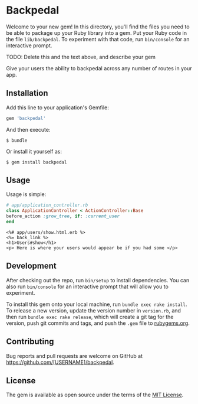# Backpedal

Welcome to your new gem! In this directory, you'll find the files you need to be able to package up your Ruby library into a gem. Put your Ruby code in the file `lib/backpedal`. To experiment with that code, run `bin/console` for an interactive prompt.

TODO: Delete this and the text above, and describe your gem

Give your users the ability to backpedal across any number of routes in your app.

## Installation

Add this line to your application's Gemfile:

```ruby
gem 'backpedal'
```

And then execute:

    $ bundle

Or install it yourself as:

    $ gem install backpedal

## Usage

Usage is simple:

```ruby
# app/application_controller.rb
class ApplicationController < ActionController::Base
before_action :grow_tree, if: :current_user
end
```

```erb
<%# app/users/show.html.erb %>
<%= back_link %>
<h1>Users#show</h1>
<p> Here is where your users would appear be if you had some </p>
```


## Development

After checking out the repo, run `bin/setup` to install dependencies. You can also run `bin/console` for an interactive prompt that will allow you to experiment.

To install this gem onto your local machine, run `bundle exec rake install`. To release a new version, update the version number in `version.rb`, and then run `bundle exec rake release`, which will create a git tag for the version, push git commits and tags, and push the `.gem` file to [rubygems.org](https://rubygems.org).

## Contributing

Bug reports and pull requests are welcome on GitHub at https://github.com/[USERNAME]/backpedal.

## License

The gem is available as open source under the terms of the [MIT License](https://opensource.org/licenses/MIT).
